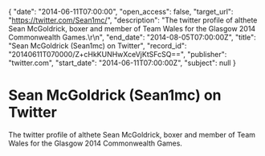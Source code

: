 {
  "date": "2014-06-11T07:00:00", 
  "open_access": false, 
  "target_url": "https://twitter.com/Sean1mc/", 
  "description": "The twitter profile of althete Sean McGoldrick, boxer and member of Team Wales for the Glasgow 2014 Commonwealth Games.\r\n", 
  "end_date": "2014-08-05T07:00:00Z", 
  "title": "Sean McGoldrick (Sean1mc) on Twitter", 
  "record_id": "20140611T070000/Z+cHkKUNHwXceVjKtSFcSQ==", 
  "publisher": "twitter.com", 
  "start_date": "2014-06-11T07:00:00Z", 
  "subject": null
}

# Sean McGoldrick (Sean1mc) on Twitter

The twitter profile of althete Sean McGoldrick, boxer and member of Team Wales for the Glasgow 2014 Commonwealth Games.
